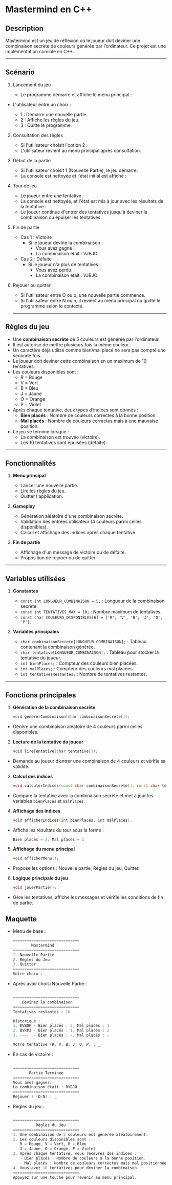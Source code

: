 # Mastermind en C++

## Description

Mastermind est un jeu de réflexion où le joueur doit deviner une combinaison secrète de couleurs générée par l’ordinateur. Ce projet est une implémentation console en C++.

---

## Scénario

1. Lancement du jeu

    - Le programme démarre et affiche le menu principal :
  
      
- L'utilisateur entre un choix :

    - 1 : Démarre une nouvelle partie.
    - 2 : Affiche les règles du jeu.
    - 3 : Quitte le programme.
      
2. Consultation des règles

    - Si l'utilisateur choisit l'option 2 :
    - L'utilisateur revient au menu principal après consultation.
      
3. Début de la partie

    - Si l'utilisateur choisit 1 (Nouvelle Partie), le jeu démarre.
    - La console est nettoyée et l'état initial est affiché :

4. Tour de jeu

    - Le joueur entre une tentative :
    - La console est nettoyée, et l'état est mis à jour avec les résultats de la tentative :
    - Le joueur continue d'entrer des tentatives jusqu'à deviner la combinaison ou épuiser les tentatives.

5. Fin de partie
    - Cas 1 : Victoire
        - Si le joueur devine la combinaison :
          - Vous avez gagné !
          - La combinaison était : VJBJO
    - Cas 2 : Défaite
        - Si le joueur n'a plus de tentatives :
          - Vous avez perdu.
          - La combinaison était : VJBJO
            
6. Rejouer ou quitter

    - Si l'utilisateur entre O ou o, une nouvelle partie commence.
    - Si l'utilisateur entre N ou n, il revient au menu principal ou quitte le programme selon le contexte.

   ---

## Règles du jeu

- Une **combinaison secrète** de 5 couleurs est générée par l'ordinateur.
- Il est autorisé de mettre plusieurs fois la même couleur.
- Un caractère déjà utilisé comme bien/mal placé ne sera pas compté une seconde fois.
- Le joueur doit deviner cette combinaison en un maximum de 10 tentatives.
- Les couleurs disponibles sont :
  - R = Rouge
  - V = Vert
  - B = Bleu
  - J = Jaune
  - O = Orange
  - P = Violet
- Après chaque tentative, deux types d’indices sont donnés :
  - **Bien placés** : Nombre de couleurs correctes à la bonne position.
  - **Mal placés** : Nombre de couleurs correctes mais à une mauvaise position.
- Le jeu se termine lorsque :
  - La combinaison est trouvée (victoire).
  - Les 10 tentatives sont épuisées (défaite).

---

## Fonctionnalités

1. **Menu principal**
   - Lancer une nouvelle partie.
   - Lire les règles du jeu.
   - Quitter l'application.

2. **Gameplay**
   - Génération aléatoire d'une combinaison secrète.
   - Validation des entrées utilisateur (4 couleurs parmi celles disponibles).
   - Calcul et affichage des indices après chaque tentative.

3. **Fin de partie**
   - Affichage d'un message de victoire ou de défaite.
   - Proposition de rejouer ou de quitter.

---

## Variables utilisées

1. **Constantes**
   - `const int LONGUEUR_COMBINAISON = 5;` : Longueur de la combinaison secrète.
   - `const int TENTATIVES_MAX = 10;` : Nombre maximum de tentatives.
   - `const char COULEURS_DISPONIBLES[6] = {'R', 'V', 'B', 'J', 'O', 'P'};`

2. **Variables principales**
   - `char combinaisonSecrete[LONGUEUR_COMBINAISON];` : Tableau contenant la combinaison générée.
   - `char tentative[LONGUEUR_COMBINAISON];` : Tableau pour stocker la tentative du joueur.
   - `int bienPlaces;` : Compteur des couleurs bien placées.
   - `int malPlaces;` : Compteur des couleurs mal placées.
   - `int tentativesRestantes;` : Nombre de tentatives restantes.

---

## Fonctions principales

1. **Génération de la combinaison secrète**
   
   ```cpp
   void genererCombinaison(char combinaisonSecrete[]);
   
- Génère une combinaison aléatoire de 4 couleurs parmi celles disponibles.

2. **Lecture de la tentative du joueur**
   
   ```cpp
   void lireTentative(char tentative[]);
   
- Demande au joueur d’entrer une combinaison de 4 couleurs et vérifie sa validité.

3. **Calcul des indices**
   
   ```cpp
   void calculerIndices(const char combinaisonSecrete[], const char tentative[], int& bienPlaces, int& malPlaces);
   
- Compare la tentative avec la combinaison secrète et met à jour les variables `bienPlaces` et `malPlaces`.
  
4. **Affichage des indices**
   
   ```cpp
   void afficherIndices(int bienPlaces, int malPlaces);
- Affiche les résultats du tour sous la forme :
  ```java
  Bien placés = 2, Mal placés = 1
  
5. **Affichage du menu principal**
   
   ```cpp
   void afficherMenu();
   
- Propose les options : Nouvelle partie, Règles du jeu, Quitter.

6. **Logique principale du jeu**
   
   ```cpp
   void jouerPartie();
   
- Gère les tentatives, affiche les messages et vérifie les conditions de fin de partie.

## Maquette

- Menu de base :
  
    ```cpp
  =============================
            Mastermind
  =============================
  1. Nouvelle Partie
  2. Règles du Jeu
  3. Quitter
  =============================
  Votre choix : _

- Après avoir choisi Nouvelle Partie :
  
    ```cpp

  =============================
        Devinez la combinaison
  =============================
  Tentatives restantes : 10

  Historique :
  1. RVBOP - Bien placés : 2, Mal placés : 1
  2. BVRPJ - Bien placés : 1, Mal placés : 2
  3. ----  - Bien placés : -, Mal placés : -

  Votre tentative (R, V, B, J, O, P) : _

- En cas de victoire :
  
    ```cpp

    =============================
           Partie Terminée
    =============================
    Vous avez gagner.
    La combinaison était : RVBJO
    =============================
    Rejouer ? (O/N) : _

- Règles du jeu :
  
    ```cpp

    =============================
              Règles du Jeu
    =============================
    1. Une combinaison de 5 couleurs est générée aléatoirement.
    2. Les couleurs disponibles sont :
       R = Rouge, V = Vert, B = Bleu
       J = Jaune, O = Orange, P = Violet
    3. Après chaque tentative, vous recevrez des indices :
       - Bien placés : Nombre de couleurs à la bonne position.
       - Mal placés : Nombre de couleurs correctes mais mal positionnées.
    4. Vous avez 10 tentatives pour deviner la combinaison.
    =============================
    Appuyez sur une touche pour revenir au menu principal.


